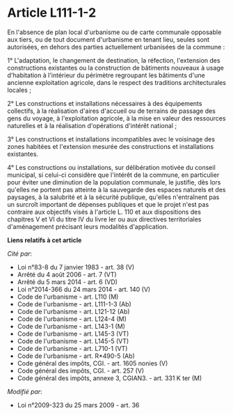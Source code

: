 # Article L111-1-2

En l'absence de plan local d'urbanisme ou de carte communale opposable aux tiers, ou de tout document d'urbanisme en tenant
lieu, seules sont autorisées, en dehors des parties actuellement urbanisées de la commune : 

1° L'adaptation, le changement de destination, la réfection, l'extension des constructions existantes ou la construction de
bâtiments nouveaux à usage d'habitation à l'intérieur du périmètre regroupant les bâtiments d'une ancienne exploitation
agricole, dans le respect des traditions architecturales locales ; 

2° Les constructions et installations nécessaires à des équipements collectifs, à la réalisation d'aires d'accueil ou de
terrains de passage des gens du voyage, à l'exploitation agricole, à la mise en valeur des ressources naturelles et à la
réalisation d'opérations d'intérêt national ; 

3° Les constructions et installations incompatibles avec le voisinage des zones habitées et l'extension mesurée des
constructions et installations existantes. 

4° Les constructions ou installations, sur délibération motivée du conseil municipal, si celui-ci considère que l'intérêt de
la commune, en particulier pour éviter une diminution de la population communale, le justifie, dès lors qu'elles ne portent
pas atteinte à la sauvegarde des espaces naturels et des paysages, à la salubrité et à la sécurité publique, qu'elles
n'entraînent pas un surcroît important de dépenses publiques et que le projet n'est pas contraire aux objectifs visés à
l'article L. 110 et aux dispositions des chapitres V et VI du titre IV du livre Ier ou aux directives territoriales
d'aménagement précisant leurs modalités d'application.

**Liens relatifs à cet article**

_Cité par_:

  - Loi n°83-8 du 7 janvier 1983 - art. 38 (V)
  - Arrêté du 4 août 2006 - art. 7 (VT)
  - Arrêté du 5 mars 2014 - art. 6 (VD)
  - Loi n°2014-366 du 24 mars 2014 - art. 140 (V)
  - Code de l'urbanisme - art. L110 (M)
  - Code de l'urbanisme - art. L111-1-3 (Ab)
  - Code de l'urbanisme - art. L121-12 (Ab)
  - Code de l'urbanisme - art. L124-4 (M)
  - Code de l'urbanisme - art. L143-1 (M)
  - Code de l'urbanisme - art. L145-3 (VT)
  - Code de l'urbanisme - art. L145-5 (VT)
  - Code de l'urbanisme - art. L710-1 (VT)
  - Code de l'urbanisme - art. R*490-5 (Ab)
  - Code général des impôts, CGI. - art. 1605 nonies (V)
  - Code général des impôts, CGI. - art. 257 (V)
  - Code général des impôts, annexe 3, CGIAN3. - art. 331 K ter (M)

_Modifié par_:

  - Loi n°2009-323 du 25 mars 2009 - art. 36
